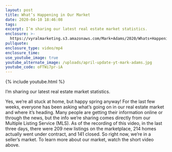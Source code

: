 ```yaml
---
layout: post
title: What’s Happening in Our Market
date: 2020-04-10 18:46:08
tags:
excerpt: I’m sharing our latest real estate market statistics.
enclosure: >-
  https://vyralmarketing.s3.amazonaws.com/Mark+Adams/2020/Whats+Happening+in+Our+Market.mp4
pullquote:
enclosure_type: video/mp4
enclosure_time:
use_youtube_image: true
youtube_alternate_image: /uploads/april-update-yt-mark-adams.jpg
youtube_code: oFTWi7pr-iA
---
```


{% include youtube.html %}

I’m sharing our latest real estate market statistics.

Yes, we’re all stuck at home, but happy spring anyway\! For the last few weeks, everyone has been asking what’s going on in our real estate market and where it’s heading. Many people are getting their information online or through the news, but the info we’re sharing comes directly from our Multiple Listing Service (MLS). As of the recording of this video, in the last three days, there were 209 new listings on the marketplace, 214 homes actually went under contract, and 141 closed. So right now, we’re in a seller’s market. To learn more about our market, watch the short video above.&nbsp;